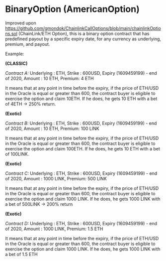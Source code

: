 # BinaryOption (AmericanOption)

Improved upon https://github.com/gmondok/ChainlinkCallOptions/blob/main/chainlinkOptions.sol (ChainLink/ETH Option), this is a binary option contract that has predefined payout by a specific expiry date, for any currency as underlying, premium, and payout.

Example:

**(CLASSIC)**

*Contract A:* Underlying : ETH, Strike : 600USD, Expiry (1609459199) - end of 2020, Amount : 10 ETH, Premium: 4 ETH

It means that at any point in time before the expiry, if the price of ETH/USD in the Oracle is equal or greater than 600, the contract buyer is eligible to exercise the option and claim 10ETH. If he does, he gets 10 ETH with a bet of 4ETH -> 250% return.


**(Exotic)**

*Contract B:* Underlying : ETH, Strike : 600USD, Expiry (1609459199) - end of 2020, Amount : 10 ETH, Premium: 100 LINK

It means that at any point in time before the expiry, if the price of ETH/USD in the Oracle is equal or greater than 600, the contract buyer is eligible to exercise the option and claim 100ETH. If he does, he gets 10 ETH with a bet of 100LINK.


**(Exotic)**

*Contract C:* Underlying : ETH, Strike : 600USD, Expiry (1609459199) - end of 2020, Amount : 1000 LINK, Premium: 500 LINK

It means that at any point in time before the expiry, if the price of ETH/USD in the Oracle is equal or greater than 600, the contract buyer is eligible to exercise the option and claim 1000 LINK. If he does, he gets 1000 LINK with a bet of 500LINK -> 200% return 


**(Exotic)**

*Contract D:* Underlying : ETH, Strike : 600USD, Expiry (1609459199) - end of 2020, Amount : 1000 LINK, Premium: 1.5 ETH

It means that at any point in time before the expiry, if the price of ETH/USD in the Oracle is equal or greater than 600, the contract buyer is eligible to exercise the option and claim 1000 LINK. If he does, he gets 1000 LINK with a bet of 1.5 ETH

